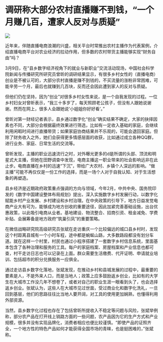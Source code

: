 # 调研称大部分农村直播赚不到钱，“一个月赚几百，遭家人反对与质疑”

![](https://inews.gtimg.com/newsapp_bt/0/15725734495/1000)

近年来，伴随直播电商浪潮的兴盛，相关平台时常推出农村主播作为代表案例，介绍直播电商平台对农业经济的拉动作用，但多数的农村带货主播能够实现“财务自由”吗？

3月9日，在“县乡数字经济视角下的就业与新职业”交流活动现场，中国社会科学院新闻与传播研究所研究员曾昕的调研结果显示，有很多乡村女性的（直播电商）创业是不被认可的，大部分农村直播是赚不到钱的，不买流量的涨粉非常困难，可能辛劳一个月，最后也就赚到几百块，反而还会因此遭到家人的反对与质疑。

但他们仍在坚持，因为“创业”对很多乡村女性来说，是一个自我发现的过程。一位乡村妇女对曾昕表示，“我三十多岁了，每天照顾老公孩子，但没有人跟她说谢谢。然而在网上，很多人会跟她说‘小姐姐你好好看’。”

曾昕对第一财经记者表示，县乡通过数字化“创业”确实结果不确定，大家的抉择因素也不同，大部分会根据最终效果进行筛选，比如有一定收入基础的家庭，会继续利用闲暇时间进行直播带货；如果家庭协商结果并不乐观的，可能会退回家庭。但除了财务收入之外，她们会获得更多情感层面的收获，比如通过成立各种QQ群，进行业务、家庭、日常生活的交流等。

曾昕发现，主播的职业迅速流行之时，对外曝光更多的d是所谓的头部、顶流和明星式大主播，但她在田野调查中发现，电商主播这一职业带来的社会影响远非在此止步。电商直播在乡村的迅速“下沉”，带给广大农村、乡镇个人深远的影响。“做主播”可能不再仅仅是一份工作的选择，而是一场个人对于自我认知、对于生活想象的再塑造。

县乡经济是近期政府政策重点强调的方向与领域，今年2月，中共中央、国务院印发的《数字中国建设整体布局规划》提出，深入实施数字乡村发展行动，以数字化赋能乡村产业发展、乡村建设和乡村治理。在中央政策的引导下，地方日益发觉电商产业大有可为，能够成为地方创收的重要途径，因此加紧完善基础设施，出台优惠政策，以此吸引电商从业者。基地建设、物流整合、招商引资、租金减免、学费补贴、会展筹备是地方政府“筑巢引凤”的重要策略。

在微信战略研究院高级研究员张斌在走访重庆一个比较偏远的城口县乡村时，发现这个村距离县城有一个小时车程，途中都是蜿蜒山路，大多数路段都没有划分车道。就在这样一个村里，村民也通过小程序搭建了一套数字乡村信息系统，里面基本包含了各种治理和服务的工具。每户的家庭档案、房屋档案和产业信息也都可查，村干走访日志也可以记录在上面。群众需要生活缴费、代开证明、申请就业培训、包括超市的积分兑换服务一应俱全。

通过走访县乡数字化落地，张斌发现，在推动乡村和县城发展的过程中，最重要的要素是人，不是外来人口，而是当地人；政策上应多鼓励返乡创业，比如有的大学生在大城市工作没几年不想卷了，或者对自己的职业生涯一眼看到头了，也会选择返乡创业。张斌认为，这些人在大城市见过世面，受过商业化和数字化洗礼，一旦回到基层，他们的思路往往比当地人要开阔，对工具的使用更加娴熟，也懂得利用外部资源。

当然，县乡数字化过程也存在了包括曾昕所提收入不稳定等问题与风险，张斌举例称，部分农产品在打开线上销路方面的一些问题，农产品因为它的生产方式和产业规模，很多并没有实现品牌化，消费者相应也便比较谨慎。“即使产品的证照齐全，一个地方性的特色产品如何才能获得全国市场的青睐，也是挺困难的，”张斌称。

